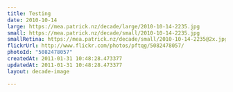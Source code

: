 ```yaml
---
title: Testing
date: 2010-10-14
large: https://mea.patrick.nz/decade/large/2010-10-14-2235.jpg
small: https://mea.patrick.nz/decade/small/2010-10-14-2235.jpg
smallRetina: https://mea.patrick.nz/decade/small/2010-10-14-2235@2x.jpg
flickrUrl: http://www.flickr.com/photos/pftqg/5082478057/
photoId: "5082478057"
createdAt: 2011-01-31 10:48:28.473377
updatedAt: 2011-01-31 10:48:28.473377
layout: decade-image

---
```


